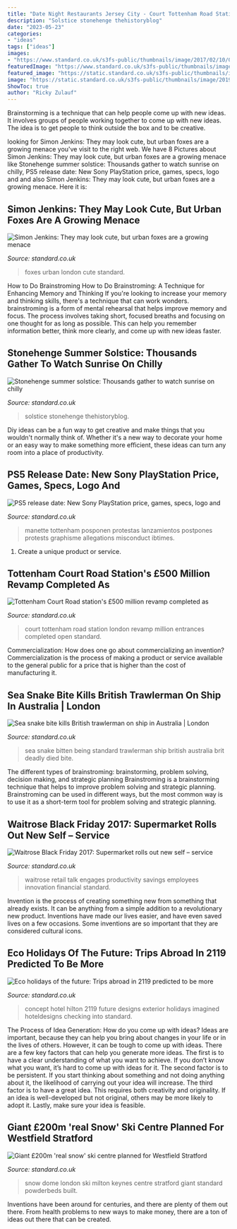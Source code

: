 ```yaml
---
title: "Date Night Restaurants Jersey City - Court Tottenham Road Station London Revamp Million Entrances Completed Open Standard"
description: "Solstice stonehenge thehistoryblog"
date: "2023-05-23"
categories:
- "ideas"
tags: ["ideas"]
images:
- "https://www.standard.co.uk/s3fs-public/thumbnails/image/2017/02/10/07/tcr.jpg"
featuredImage: "https://www.standard.co.uk/s3fs-public/thumbnails/image/2017/02/10/07/tcr.jpg"
featured_image: "https://static.standard.co.uk/s3fs-public/thumbnails/image/2015/05/19/12/Urbanfox_1.jpg"
image: "https://static.standard.co.uk/s3fs-public/thumbnails/image/2019/06/19/09/hilton-100-checking-into-2119-exterior-0.jpg"
ShowToc: true
author: "Ricky Zulauf"
---
```



Brainstorming is a technique that can help people come up with new ideas. It involves groups of people working together to come up with new ideas. The idea is to get people to think outside the box and to be creative.

	

		
looking for Simon Jenkins: They may look cute, but urban foxes are a growing menace you've visit to the right web. We have 8 Pictures about Simon Jenkins: They may look cute, but urban foxes are a growing menace like Stonehenge summer solstice: Thousands gather to watch sunrise on chilly, PS5 release date: New Sony PlayStation price, games, specs, logo and and also Simon Jenkins: They may look cute, but urban foxes are a growing menace. Here it is:
		
    
## Simon Jenkins: They May Look Cute, But Urban Foxes Are A Growing Menace

<img loading=lazy src="https://static.standard.co.uk/s3fs-public/thumbnails/image/2015/05/19/12/Urbanfox_1.jpg" onerror="this.onerror=null;this.src='https://tse2.mm.bing.net/th?id=OIP.cOBLqvKd60gkDWLVt1TUFgHaE8&amp;pid=15.1';" alt="Simon Jenkins: They may look cute, but urban foxes are a growing menace">

_Source: standard.co.uk_

>foxes urban london cute standard. 

	

How to Do Brainstroming
How to Do Brainstroming: A Technique for Enhancing Memory and Thinking
If you're looking to increase your memory and thinking skills, there's a technique that can work wonders. brainstroming is a form of mental rehearsal that helps improve memory and focus. The process involves taking short, focused breaths and focusing on one thought for as long as possible. This can help you remember information better, think more clearly, and come up with new ideas faster.

    
## Stonehenge Summer Solstice: Thousands Gather To Watch Sunrise On Chilly

<img loading=lazy src="https://static.standard.co.uk/s3fs-public/thumbnails/image/2019/06/21/07/summersolstice210619b-9.jpg" onerror="this.onerror=null;this.src='https://tse4.mm.bing.net/th?id=OIP.OLwteEA-nYWQFEyt9uIH0QHaE7&amp;pid=15.1';" alt="Stonehenge summer solstice: Thousands gather to watch sunrise on chilly">

_Source: standard.co.uk_

>solstice stonehenge thehistoryblog. 

	

Diy ideas can be a fun way to get creative and make things that you wouldn't normally think of. Whether it's a new way to decorate your home or an easy way to make something more efficient, these ideas can turn any room into a place of productivity.

    
## PS5 Release Date: New Sony PlayStation Price, Games, Specs, Logo And

<img loading=lazy src="https://static.standard.co.uk/s3fs-public/thumbnails/image/2020/01/07/09/playstation-5-0701.jpg" onerror="this.onerror=null;this.src='https://tse4.mm.bing.net/th?id=OIP.O-gTrd43O5W8QDUQa16cfQHaE8&amp;pid=15.1';" alt="PS5 release date: New Sony PlayStation price, games, specs, logo and">

_Source: standard.co.uk_

>manette tottenham posponen protestas lanzamientos postpones protests graphisme allegations misconduct ibtimes. 

	

1. Create a unique product or service.

    
## Tottenham Court Road Station&#039;s £500 Million Revamp Completed As

<img loading=lazy src="https://www.standard.co.uk/s3fs-public/thumbnails/image/2017/02/10/07/tcr.jpg" onerror="this.onerror=null;this.src='https://tse4.mm.bing.net/th?id=OIP.uxHGwgNSK5nOzHYpUygTfwHaE7&amp;pid=15.1';" alt="Tottenham Court Road station&#039;s £500 million revamp completed as">

_Source: standard.co.uk_

>court tottenham road station london revamp million entrances completed open standard. 

	

Commercialization: How does one go about commercializing an invention?
Commercialization is the process of making a product or service available to the general public for a price that is higher than the cost of manufacturing it.

    
## Sea Snake Bite Kills British Trawlerman On Ship In Australia | London

<img loading=lazy src="https://static.standard.co.uk/s3fs-public/thumbnails/image/2018/10/05/08/SeaSnake0410a.jpg" onerror="this.onerror=null;this.src='https://tse3.mm.bing.net/th?id=OIP.3ChI8zO_vssA1MDT-O5pxQHaE7&amp;pid=15.1';" alt="Sea snake bite kills British trawlerman on ship in Australia | London">

_Source: standard.co.uk_

>sea snake bitten being standard trawlerman ship british australia brit deadly died bite. 

	

The different types of brainstroming: brainstorming, problem solving, decision making, and strategic planning
Brainstroming is a brainstorming technique that helps to improve problem solving and strategic planning. Brainstroming can be used in different ways, but the most common way is to use it as a short-term tool for problem solving and strategic planning.

    
## Waitrose Black Friday 2017: Supermarket Rolls Out New Self – Service

<img loading=lazy src="https://static.standard.co.uk/s3fs-public/thumbnails/image/2017/09/13/10/waitrose.jpg" onerror="this.onerror=null;this.src='https://tse2.mm.bing.net/th?id=OIP.hJ9t2lfe0_9zxZkLOT0cNgHaE8&amp;pid=15.1';" alt="Waitrose Black Friday 2017: Supermarket rolls out new self – service">

_Source: standard.co.uk_

>waitrose retail talk engages productivity savings employees innovation financial standard. 

	

Invention is the process of creating something new from something that already exists. It can be anything from a simple addition to a revolutionary new product. Inventions have made our lives easier, and have even saved lives on a few occasions. Some inventions are so important that they are considered cultural icons.

    
## Eco Holidays Of The Future: Trips Abroad In 2119 Predicted To Be More

<img loading=lazy src="https://static.standard.co.uk/s3fs-public/thumbnails/image/2019/06/19/09/hilton-100-checking-into-2119-exterior-0.jpg" onerror="this.onerror=null;this.src='https://tse4.mm.bing.net/th?id=OIP.8HZ2OEHxssjDEbDYUd1oJQHaE8&amp;pid=15.1';" alt="Eco holidays of the future: Trips abroad in 2119 predicted to be more">

_Source: standard.co.uk_

>concept hotel hilton 2119 future designs exterior holidays imagined hoteldesigns checking into standard. 

	

The Process of Idea Generation: How do you come up with ideas?
Ideas are important, because they can help you bring about changes in your life or in the lives of others. However, it can be tough to come up with ideas. There are a few key factors that can help you generate more ideas. The first is to have a clear understanding of what you want to achieve. If you don’t know what you want, it’s hard to come up with ideas for it. The second factor is to be persistent. If you start thinking about something and not doing anything about it, the likelihood of carrying out your idea will increase. The third factor is to have a great idea. This requires both creativity and originality. If an idea is well-developed but not original, others may be more likely to adopt it. Lastly, make sure your idea is feasible.

    
## Giant £200m &#039;real Snow&#039; Ski Centre Planned For Westfield Stratford

<img loading=lazy src="https://static.standard.co.uk/s3fs-public/thumbnails/image/2013/07/25/15/eLib_3270648.jpg" onerror="this.onerror=null;this.src='https://tse4.mm.bing.net/th?id=OIP.QNYlEknOJpWXTyE0RToYtQHaE8&amp;pid=15.1';" alt="Giant £200m &#039;real snow&#039; ski centre planned for Westfield Stratford">

_Source: standard.co.uk_

>snow dome london ski milton keynes centre stratford giant standard powderbeds built. 

	

Inventions have been around for centuries, and there are plenty of them out there. From health problems to new ways to make money, there are a ton of ideas out there that can be created.

